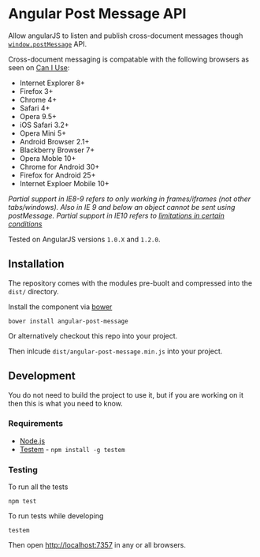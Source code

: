 # Angular Post Message API

Allow angularJS to listen and publish cross-document messages though [`window.postMessage`](http://www.whatwg.org/specs/web-apps/current-work/multipage/web-messaging.html#crossDocumentMessages) API.

Cross-document messaging is compatable with the following browsers as seen on [Can I Use](http://caniuse.com/x-doc-messaging):

- Internet Explorer 8+
- Firefox 3+
- Chrome 4+
- Safari 4+
- Opera 9.5+
- iOS Safari 3.2+
- Opera Mini 5+
- Android Browser 2.1+
- Blackberry Browser 7+
- Opera Moble 10+
- Chrome for Android 30+
- Firefox for Android 25+
- Internet Exploer Mobile 10+

*Partial support in IE8-9 refers to only working in frames/iframes (not other tabs/windows). Also in IE 9 and below an object cannot be sent using postMessage. Partial support in IE10 refers to [limitations in certain conditions](http://stackoverflow.com/questions/16226924/is-cross-origin-postmessage-broken-in-ie10)*


Tested on AngularJS versions `1.0.X` and `1.2.0`.

## Installation

The repository comes with the modules pre-buolt and compressed into the `dist/` directory.

Install the component via [bower](http://bower.io)

    bower install angular-post-message

Or alternatively checkout this repo into your project. 

Then inlcude `dist/angular-post-message.min.js` into your project.

## Development

You do not need to build the project to use it, but if you are working on it then this is what you need to know.

### Requirements

* [Node.js](http://node.js)
* [Testem][testem] - `npm install -g testem`


### Testing

To run all the tests

    npm test
    
To run tests while developing

    testem
    
Then open [http://localhost:7357](http://localhost:7357) in any or all browsers.

[testem]:https://github.com/airportyh/testem